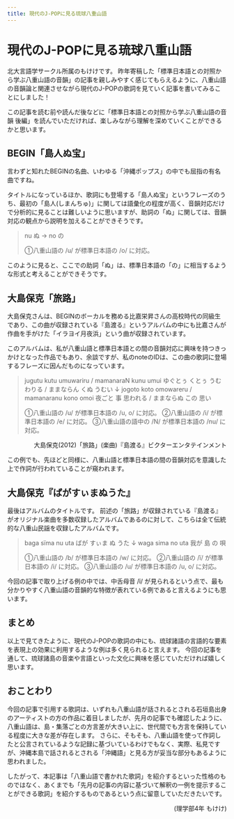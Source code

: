 ```yaml
---
title: 現代のJ-POPに見る琉球八重山語
---
```


# 現代のJ-POPに見る琉球八重山語

北大言語学サークル所属のもけけです。
昨年寄稿した「標準日本語との対照から学ぶ八重山語の音韻」の記事を親しみやすく感じてもらえるように、八重山語の音韻論と関連させながら現代のJ-POPの歌詞を見ていく記事を書いてみることにしました！

この記事を読む前や読んだ後などに「標準日本語との対照から学ぶ八重山語の音韻 後編」を読んでいただければ、楽しみながら理解を深めていくことができるかと思います。

## BEGIN「島人ぬ宝」

言わずと知れたBEGINの名曲、いわゆる「沖縄ポップス」の中でも屈指の有名曲ですね。

タイトルになっているほか、歌詞にも登場する「島人ぬ宝」というフレーズのうち、最初の「島人(しまんちゅ)」に関しては語彙化の程度が高く、音韻対応だけで分析的に見ることは難しいように思いますが、助詞の「ぬ」に関しては、音韻対応の観点から説明を加えることができそうです。

> nu ぬ → no の
>
> ①八重山語の /u/ が標準日本語の /o/ に対応。

このように見ると、ここでの助詞「ぬ」は、標準日本語の「の」に相当するような形式と考えることができそうです。

## 大島保克「旅路」

大島保克さんは、BEGINのボーカルを務める比嘉栄昇さんの高校時代の同級生であり、この曲が収録されている『島渡る』というアルバムの中にも比嘉さんが作曲を手がけた「イラヨイ月夜浜」という曲が収録されています。

このアルバムは、私が八重山語と標準日本語との間の音韻対応に興味を持つきっかけとなった作品でもあり、余談ですが、私のnoteのIDは、この曲の歌詞に登場するフレーズに因んだものになっています。

> jugutu kutu umuwariru / mamanaraN kunu umui
> ゆぐとぅ くとぅ うむわりる / ままならん くぬ うむい
> ↓
> jogoto koto omowareru / mamanaranu kono omoi
> 夜ごと 事 思われる / ままならぬ この 思い
>
> ①八重山語の /u/ が標準日本語の /u, o/ に対応。
> ②八重山語の /i/ が標準日本語の /e/ に対応。
> ③八重山語の語中の /N/ が標準日本語の /nu/ に対応。

<p style="text-align: right;">
大島保克(2012)「旅路」(楽曲)『島渡る』ビクターエンタテインメント
</p>

この例でも、先ほどと同様に、八重山語と標準日本語の間の音韻対応を意識した上で作詞が行われていることが窺われます。

## 大島保克『ばがすぃまぬうた』

最後はアルバムのタイトルです。
前述の「旅路」が収録されている『島渡る』がオリジナル楽曲を多数収録したアルバムであるのに対して、こちらは全て伝統的な八重山民謡を収録したアルバムです。

> baga sïma nu uta
> ばが すぃま ぬ うた
> ↓
> waga sima no uta
> 我が 島 の 唄
>
> ①八重山語の /b/ が標準日本語の /w/ に対応。
> ②八重山語の /ï/ が標準日本語の /i/ に対応。
> ③八重山語の /u/ が標準日本語の /u, o/ に対応。

今回の記事で取り上げる例の中では、中舌母音 /ï/ が見られるという点で、最も分かりやすく八重山語の音韻的な特徴が表れている例であると言えるようにも思います。

## まとめ

以上で見てきたように、現代のJ-POPの歌詞の中にも、琉球諸語の言語的な要素を表現上の効果に利用するような例は多く見られると言えます。
今回の記事を通して、琉球諸島の音楽や言語といった文化に興味を感じていただければ嬉しく思います。

## おことわり

今回の記事で引用する歌詞は、いずれも八重山語が話されるとされる石垣島出身のアーティストの方の作品に着目しましたが、先月の記事でも確認したように、八重山語は、島・集落ごとの方言差が大きい上に、世代間でも方言を保持している程度に大きな差が存在します。
さらに、そもそも、八重山語を使って作詞したと公言されているような記録に基づいているわけでもなく、実際、私見ですが、沖縄本島で話されるとされる「沖縄語」と見る方が妥当な部分もあるように思われました。

したがって、本記事は「八重山語で書かれた歌詞」を紹介するといった性格のものではなく、あくまでも「先月の記事の内容に基づいて解釈の一例を提示することができる歌詞」を紹介するものであるという点に留意していただきたいです。

<p style="text-align: right;">
(理学部4年 もけけ)
</p>

